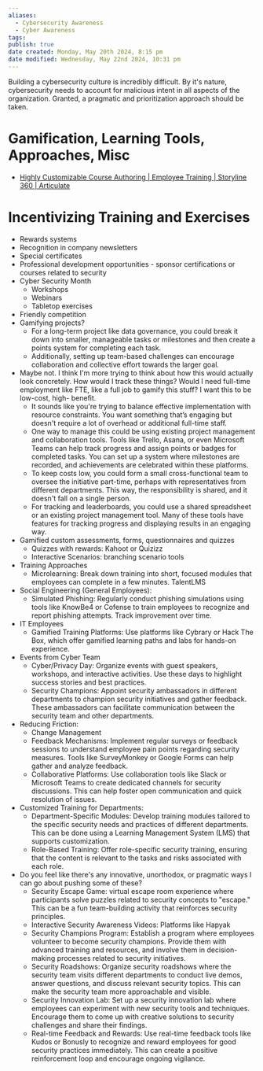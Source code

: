 ```yaml
---
aliases:
  - Cybersecurity Awareness
  - Cyber Awareness
tags: 
publish: true
date created: Monday, May 20th 2024, 8:15 pm
date modified: Wednesday, May 22nd 2024, 10:31 pm
---
```


Building a cybersecurity culture is incredibly difficult.  By it's nature, cybersecurity needs to account for malicious intent in all aspects of the organization. Granted, a pragmatic and prioritization approach should be taken.

# Gamification, Learning Tools, Approaches, Misc
- [Highly Customizable Course Authoring | Employee Training | Storyline 360 | Articulate](https://www.articulate.com/360/storyline/)

# Incentivizing Training and Exercises
- Rewards systems
- Recognition in company newsletters
- Special certificates
- Professional development opportunities - sponsor certifications or courses related to security
- Cyber Security Month
	- Workshops
	- Webinars
	- Tabletop exercises
- Friendly competition
- Gamifying projects?
	- For a long-term project like data governance, you could break it down into smaller, manageable tasks or milestones and then create a points system for completing each task.
	- Additionally, setting up team-based challenges can encourage collaboration and collective effort towards the larger goal.
- Maybe not. I think I'm more trying to think about how this would actually look concretely. How would I track these things? Would I need full-time employment like FTE, like a full job to gamify this stuff? I want this to be low-cost, high- benefit.
	- It sounds like you're trying to balance effective implementation with resource constraints. You want something that’s engaging but doesn't require a lot of overhead or additional full-time staff.
	- One way to manage this could be using existing project management and collaboration tools. Tools like Trello, Asana, or even Microsoft Teams can help track progress and assign points or badges for completed tasks. You can set up a system where milestones are recorded, and achievements are celebrated within these platforms.
	- To keep costs low, you could form a small cross-functional team to oversee the initiative part-time, perhaps with representatives from different departments. This way, the responsibility is shared, and it doesn't fall on a single person.
	- For tracking and leaderboards, you could use a shared spreadsheet or an existing project management tool. Many of these tools have features for tracking progress and displaying results in an engaging way.
- Gamified custom assessments, forms, questionnaires and quizzes
	- Quizzes with rewards: Kahoot or Quizizz 
	- Interactive Scenarios: branching scenario tools
- Training Approaches
	- Microlearning: Break down training into short, focused modules that employees can complete in a few minutes. TalentLMS
- Social Engineering (General Employees):
	- Simulated Phishing: Regularly conduct phishing simulations using tools like KnowBe4 or Cofense to train employees to recognize and report phishing attempts. Track improvement over time.
- IT Employees
	- Gamified Training Platforms: Use platforms like Cybrary or Hack The Box, which offer gamified learning paths and labs for hands-on experience.
- Events from Cyber Team
	- Cyber/Privacy Day: Organize events with guest speakers, workshops, and interactive activities. Use these days to highlight success stories and best practices.
	- Security Champions: Appoint security ambassadors in different departments to champion security initiatives and gather feedback. These ambassadors can facilitate communication between the security team and other departments.
- Reducing Friction:
	- Change Management
	- Feedback Mechanisms: Implement regular surveys or feedback sessions to understand employee pain points regarding security measures. Tools like SurveyMonkey or Google Forms can help gather and analyze feedback.
	- Collaborative Platforms: Use collaboration tools like Slack or Microsoft Teams to create dedicated channels for security discussions. This can help foster open communication and quick resolution of issues.
- Customized Training for Departments:
    - Department-Specific Modules: Develop training modules tailored to the specific security needs and practices of different departments. This can be done using a Learning Management System (LMS) that supports customization.
    - Role-Based Training: Offer role-specific security training, ensuring that the content is relevant to the tasks and risks associated with each role.
- Do you feel like there's any innovative, unorthodox, or pragmatic ways I can go about pushing some of these?
	- Security Escape Game: virtual escape room experience where participants solve puzzles related to security concepts to "escape." This can be a fun team-building activity that reinforces security principles.
	- Interactive Security Awareness Videos: Platforms like Hapyak
	- Security Champions Program: Establish a program where employees volunteer to become security champions. Provide them with advanced training and resources, and involve them in decision-making processes related to security initiatives.
	- Security Roadshows: Organize security roadshows where the security team visits different departments to conduct live demos, answer questions, and discuss relevant security topics. This can make the security team more approachable and visible.
	- Security Innovation Lab: Set up a security innovation lab where employees can experiment with new security tools and techniques. Encourage them to come up with creative solutions to security challenges and share their findings.
	- Real-time Feedback and Rewards: Use real-time feedback tools like Kudos or Bonusly to recognize and reward employees for good security practices immediately. This can create a positive reinforcement loop and encourage ongoing vigilance.
